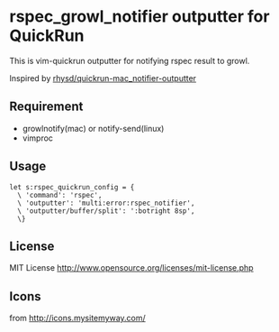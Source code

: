 # rspec\_growl\_notifier outputter for QuickRun

This is vim-quickrun outputter for notifying rspec result to growl.

Inspired by [rhysd/quickrun-mac_notifier-outputter](https://github.com/rhysd/quickrun-mac_notifier-outputter "rhysd/quickrun-mac_notifier-outputter")

## Requirement

- growlnotify(mac) or notify-send(linux)
- vimproc

## Usage
```vim
let s:rspec_quickrun_config = {
  \ 'command': 'rspec',
  \ 'outputter': 'multi:error:rspec_notifier',
  \ 'outputter/buffer/split': ':botright 8sp',
  \}
```

## License

MIT License http://www.opensource.org/licenses/mit-license.php

## Icons

from http://icons.mysitemyway.com/
